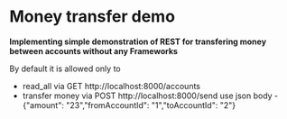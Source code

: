 # Money transfer demo
**Implementing simple demonstration of REST for transfering money between accounts without any Frameworks**

By default it is allowed only to 
- read_all via GET http://localhost:8000/accounts
- transfer money via POST http://localhost:8000/send use json body - 
{"amount": "23","fromAccountId": "1","toAccountId": "2"}
